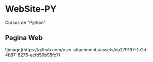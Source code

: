 # WebSite-PY
Cursos de "Python" 

<h2>Pagina Web</h2>
![image](https://github.com/user-attachments/assets/da279187-1e2d-4b87-8275-ecfd50b95fc7)


